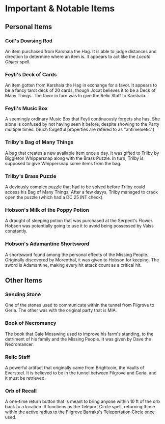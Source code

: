 # Important & Notable Items

## Personal Items

### Coil's Dowsing Rod

An item purchased from Karshala the Hag. It is able to judge distances and direction to determine where an item is. It appears to act like the *Locate Object* spell.

### Feyli's Deck of Cards

An item gotten from Karshala the Hag in exchange for a favor. It appears to be a fancy tarot deck of 20 cards, though Jocat believes it to be a Deck of Many Things. The favor in turn was to give the Relic Staff to Karshala. 

### Feyli's Music Box

A seemingly ordinary Music Box that Feyli continuously forgets she has. She alone is confused by not having seen it before, despite showing to the Party multiple times. (Such forgetful properties are refered to as "antimemetic")

### Trilby's Bag of Many Things

A bag that creates a new available item once a day. It was gifted to Trilby by Biggleton Whippersnap along with the Brass Puzzle. In turn, Trilby is supposed to give Whippersnap some items from the bag.

### Trilby's Brass Puzzle

A deviously complex puzzle that had to be solved before Trilby could access his Bag of Many Things. After a few dayys, Trilby managed to crack open the puzzle (which had a DC 25 INT check). 

### Hobson's Milk of the Poppy Potion

A draught of sleeping potion that was purchased at the Serpent's Flower. Hobson was potentially going to use it to avoid being possessed by Valss constantly.

### Hobson's Adamantine Shortsword

A shortsword found among the personal effects of the Missing People. Originally discovered by Morenthal, it was given to Hobson for keeping. The sword is Adamantine, making every hit attack count as a critical hit.

## Other Items

### Sending Stone

One of the stones used to communicate within the tunnel from Filgrove to Geria. The other was with the original party that is MIA.

### Book of Necromancy

The book that Gale Mosswing used to improve his farm's standing, to the detriment of his family and the Missing People. It was given by Dave the Necromancer.

### Relic Staff

A powerful artifact that originally came from Brightcoin, the Vaults of Eversteel. It is believed to be in the tunnel between Filgrove and Geria, and it must be retrieved.

### Orb of Recall

A one-time return button that is meant to bring anyone within 10 ft of the orb back to a location. It functions as the Teleport Circle spell, returning those within the active radius to the Filgrove Barraks's Teleportation Circle once used.